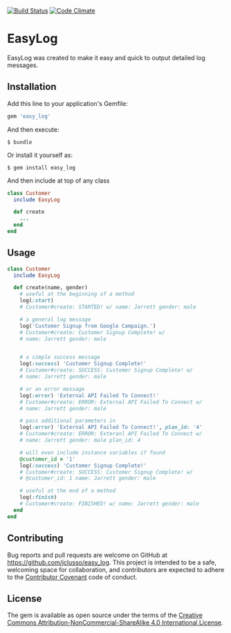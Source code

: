 [![Build Status](https://travis-ci.org/jclusso/easy_log.svg)](https://travis-ci.org/jclusso/easy_log)
[![Code Climate](https://codeclimate.com/github/jclusso/easy_log/badges/gpa.svg)](https://codeclimate.com/github/jclusso/easy_log)
# EasyLog

EasyLog was created to make it easy and quick to output detailed log messages.

## Installation

Add this line to your application's Gemfile:

```ruby
gem 'easy_log'
```

And then execute:

    $ bundle

Or install it yourself as:

    $ gem install easy_log

And then include at top of any class
```ruby
class Customer
  include EasyLog

  def create
    ...
  end
end
```

## Usage

```ruby
class Customer
  include EasyLog

  def create(name, gender)
    # useful at the beginning of a method
    log(:start)
    # Customer#create: STARTED! w/ name: Jarrett gender: male

    # a general log message
    log('Customer Signup from Google Campaign.')
    # Customer#create: Customer Signup Complete! w/
    # name: Jarrett gender: male


    # a simple success message
    log(:success) 'Customer Signup Complete!'
    # Customer#create: SUCCESS: Customer Signup Complete! w/
    # name: Jarrett gender: male

    # or an error message
    log(:error) 'External API Failed To Connect!'
    # Customer#create: ERROR: External API Failed To Connect w/
    # name: Jarrett gender: male

    # pass additional parameters in
    log(:error) 'External API Failed To Connect!', plan_id: '4'
    # Customer#create: ERROR: Exteranl API Failed To Connect w/
    # name: Jarrett gender: male plan_id: 4

    # will even include instance variables if found
    @customer_id = '1'
    log(:success) 'Customer Signup Complete!'
    # Customer#create: SUCCESS: Customer Signup Complete! w/
    # @customer_id: 1 name: Jarrett gender: male

    # useful at the end of a method
    log(:finish)
    # Customer#create: FINISHED! w/ name: Jarrett gender: male
  end
end
```

## Contributing

Bug reports and pull requests are welcome on GitHub at https://github.com/jclusso/easy_log. This project is intended to be a safe, welcoming space for collaboration, and contributors are expected to adhere to the [Contributor Covenant](contributor-covenant.org) code of conduct.


## License

The gem is available as open source under the terms of the [Creative Commons Attribution-NonCommercial-ShareAlike 4.0 International License](https://creativecommons.org/licenses/by-nc-sa/4.0/).
